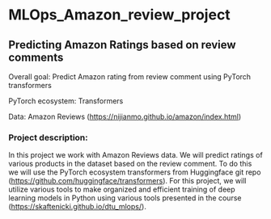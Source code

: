 # MLOps_Amazon_review_project

## Predicting Amazon Ratings based on review comments

Overall goal: Predict Amazon rating from review comment using PyTorch transformers

PyTorch ecosystem: Transformers

Data: Amazon Reviews (https://nijianmo.github.io/amazon/index.html)

### Project description:
In this project we work with Amazon Reviews data. We will predict ratings of various products in the dataset based on the review comment. To do this we will use the PyTorch ecosystem transformers from Huggingface git repo (https://github.com/huggingface/transformers). For this project, we will utilize various tools to make organized and efficient training of deep learning models in Python using various tools presented in the course (https://skaftenicki.github.io/dtu_mlops/).
